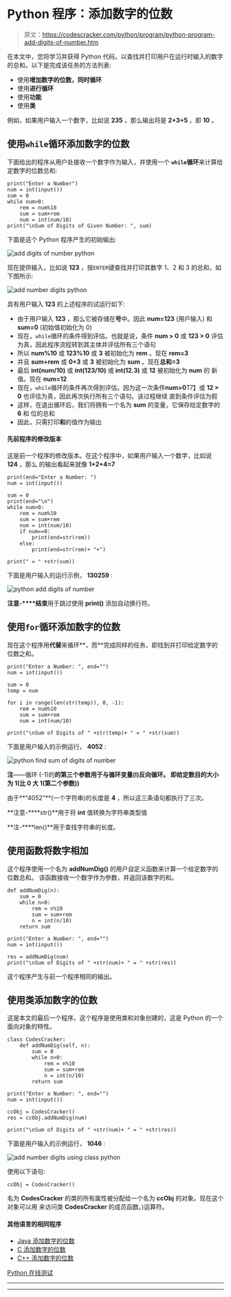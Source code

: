 # Python 程序：添加数字的位数

> 原文：<https://codescracker.com/python/program/python-program-add-digits-of-number.htm>

在本文中，您将学习并获得 Python 代码，以查找并打印用户在运行时输入的数字的总和。以下是完成该任务的方法列表:

*   使用**增加数字的位数，同时循环**
*   使用**进行循环**
*   使用**功能**
*   使用**类**

例如，如果用户输入一个数字，比如说 **235** ，那么输出将是 **2+3+5** ，即 **10** 。

## 使用`while`循环添加数字的位数

下面给出的程序从用户处接收一个数字作为输入，并使用一个 **`while`循环**来计算给定数字的位数总和:

```
print("Enter a Number")
num = int(input())
sum = 0
while num>0:
    rem = num%10
    sum = sum+rem
    num = int(num/10)
print("\nSum of Digits of Given Number: ", sum)

```

下面是这个 Python 程序产生的初始输出:

![add digits of number python](img/741fe47af6b74108a93858725cb2e9c1.png)

现在提供输入，比如说 **123** ，按`ENTER`键查找并打印其数字 1、2 和 3 的总和，如下图所示:

![add number digits python](img/4c46bc868aa1adff9adcfe4b84498de9.png)

具有用户输入 **123** 的上述程序的试运行如下:

*   由于用户输入 **123** ，那么它被存储在**号**中。因此 **num=123** (用户输入) 和 **sum=0** (初始值初始化为 0)
*   现在，`while`循环的条件得到评估。也就是说，条件 **num > 0** 或 **123 > 0** 评估为真，因此程序流程转到其主体并评估所有三个语句
*   所以 **num%10** 或 **123%10** 或 **3** 被初始化为 **rem** 。现在 **rem=3**
*   并且 **sum+rem** 或 **0+3** 或 **3** 被初始化为 **sum** 。现在**总和=3**
*   最后 **int(num/10)** 或 **int(123/10)** 或 **int(12.3)** 或 **12** 被初始化为 **num** 的 新值。现在 **num=12**
*   现在，`while`循环的条件再次得到评估。因为这一次条件**num>0**T7】或 **12 > 0** 也评估为真，因此再次执行所有三个语句。该过程继续 直到条件评估为假
*   这样，在退出循环后，我们将拥有一个名为 **sum** 的变量，它保存给定数字的 **6** 和 位的总和
*   因此，只需打印**和**的值作为输出

#### 先前程序的修改版本

这是前一个程序的修改版本。在这个程序中，如果用户输入一个数字，比如说 **124** ，那么 的输出看起来就像 **1+2+4=7**

```
print(end="Enter a Number: ")
num = int(input())

sum = 0
print(end="\n")
while num>0:
    rem = num%10
    sum = sum+rem
    num = int(num/10)
    if num==0:
        print(end=str(rem))
    else:
        print(end=str(rem)+ "+")

print(" = " +str(sum))
```

下面是用户输入的运行示例， **130259** :

![python add digits of number](img/18a8d93c2c40503cbf2570f44a8b7ad2.png)

**注意-****结束**用于跳过使用 **print()** 添加自动换行符。

## 使用`for`循环添加数字的位数

现在这个程序用**代替**来循环**，而**完成同样的任务，即找到并打印给定数字的位数之和。

```
print("Enter a Number: ", end="")
num = int(input())

sum = 0
temp = num

for i in range(len(str(temp)), 0, -1):
    rem = num%10
    sum = sum+rem
    num = int(num/10)

print("\nSum of Digits of " +str(temp)+ " = " +str(sum))
```

下面是用户输入的示例运行， **4052** :

![python find sum of digits of number](img/81c22f8bc59a143619eeb87c1a2e8d72.png)

**注**——循环 (-1)的**的第三个参数用于与循环变量(I)反向循环。 即给定数目的大小为 1(比 0 大 1(第二个参数))**

由于**“4052”**(一个字符串)的长度是 **4** ，所以这三条语句都执行了三次。

**注意-****str()**用于将 **int** 值转换为字符串类型值

**注-****len()**用于查找字符串的长度。

## 使用函数将数字相加

这个程序使用一个名为 **addNumDig()** 的用户自定义函数来计算一个给定数字的位数总和。 该函数接收一个数字作为参数，并返回该数字的和。

```
def addNumDig(n):
    sum = 0
    while n>0:
        rem = n%10
        sum = sum+rem
        n = int(n/10)
    return sum

print("Enter a Number: ", end="")
num = int(input())

res = addNumDig(num)
print("\nSum of Digits of " +str(num)+ " = " +str(res))
```

这个程序产生与前一个程序相同的输出。

## 使用类添加数字的位数

这是本文的最后一个程序。这个程序是使用类和对象创建的，这是 Python 的一个面向对象的特性。

```
class CodesCracker:
    def addNumDig(self, n):
        sum = 0
        while n>0:
            rem = n%10
            sum = sum+rem
            n = int(n/10)
        return sum

print("Enter a Number: ", end="")
num = int(input())

ccObj = CodesCracker()
res = ccObj.addNumDig(num)

print("\nSum of Digits of " +str(num)+ " = " +str(res))
```

下面是用户输入的示例运行， **1046** :

![add number digits using class python](img/ce5f4d51010b54a59ff77d63fc0f33a3.png)

使用以下语句:

```
ccObj = CodesCracker()
```

名为 **CodesCracker** 的类的所有属性被分配给一个名为 **ccObj** 的对象。现在这个对象可以用 来访问类 **CodesCracker** 的成员函数。)运算符。

#### 其他语言的相同程序

*   [Java 添加数字的位数](/java/program/java-program-add-digits-of-number.htm)
*   [C 添加数字的位数](/c/program/c-program-add-number-digits.htm)
*   [C++ 添加数字的位数](/cpp/program/cpp-program-add-number-digits.htm)

[Python 在线测试](/exam/showtest.php?subid=10)

* * *

* * *